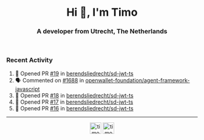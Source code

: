 <h1 align="center">Hi 👋, I'm Timo</h1>
<h3 align="center">A developer from Utrecht, The Netherlands</h3>
<br/>
<!-- https://github.com/rahuldkjain/github-profile-readme-generator --!>

<!--  <p align="left"><img src="https://github-readme-stats.vercel.app/api?username=timoglastra&show_icons=true&count_private=true&" alt="timoglastra" /></p> --!>

<!--
Github language stats
<p align="left"><img src="https://github-readme-stats.vercel.app/api/top-langs/?username=timoglastra&layout=compact" alt="timoglastra" /><p>
-->

<!-- Codestats language stats -->
<!-- <p align="left"><img src="https://codestats-readme.vercel.app/api/top-langs/?username=timoglastra&layout=compact&language_count=12" alt="timoglastra" /><p>    --!>
  
<h3>Recent Activity</h3>

<!--START_SECTION:activity-->
1. 💪 Opened PR [#19](https://github.com/berendsliedrecht/sd-jwt-ts/pull/19) in [berendsliedrecht/sd-jwt-ts](https://github.com/berendsliedrecht/sd-jwt-ts)
2. 🗣 Commented on [#1688](https://github.com/openwallet-foundation/agent-framework-javascript/issues/1688#issuecomment-1882468125) in [openwallet-foundation/agent-framework-javascript](https://github.com/openwallet-foundation/agent-framework-javascript)
3. 💪 Opened PR [#18](https://github.com/berendsliedrecht/sd-jwt-ts/pull/18) in [berendsliedrecht/sd-jwt-ts](https://github.com/berendsliedrecht/sd-jwt-ts)
4. 💪 Opened PR [#17](https://github.com/berendsliedrecht/sd-jwt-ts/pull/17) in [berendsliedrecht/sd-jwt-ts](https://github.com/berendsliedrecht/sd-jwt-ts)
5. 💪 Opened PR [#16](https://github.com/berendsliedrecht/sd-jwt-ts/pull/16) in [berendsliedrecht/sd-jwt-ts](https://github.com/berendsliedrecht/sd-jwt-ts)
<!--END_SECTION:activity-->

---

<p align="center">
<a href="https://twitter.com/timoglastra" target="blank"><img align="center" src="https://cdn.jsdelivr.net/npm/simple-icons@3.0.1/icons/twitter.svg" alt="timoglastra" height="30" width="30" /></a>
<a href="https://linkedin.com/in/timoglastra" target="blank"><img align="center" src="https://cdn.jsdelivr.net/npm/simple-icons@3.0.1/icons/linkedin.svg" alt="timoglastra" height="30" width="30" /></a>
</p>



